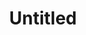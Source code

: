---
layout: item
serie: serie4
number: tableau1
medium: wood
title: Untitled
about: Acrylic on wood panel, 100x100cm. 2017
---